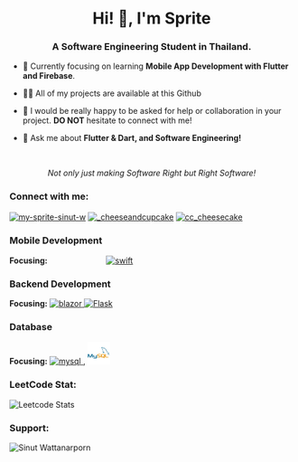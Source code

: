 <h1 align="center">Hi! 👋, I'm Sprite</h1>
<h3 align="center">A Software Engineering Student in Thailand.</h3>

- 🌱 Currently focusing on learning **Mobile App Development with Flutter and Firebase**.

- 👨‍💻 All of my projects are available at this Github

- 👯 I would be really happy to be asked for help or collaboration in your project. **DO NOT** hesitate to connect with me!

- 💬 Ask me about **Flutter & Dart, and Software Engineering!**

<br />
<p align="center"><i>Not only just making Software Right but Right Software!</i></p>



<!-- - 📫 Experienced and worked with backend technologies like Flask, ASP.NET Core, and Express, web development frameworks like React, and tools for Data analysis such as Pandas, and Matplotlib with Python.
 -->

<h3 align="left">Connect with me:</h3>
<p align="left">
  <a href="https://linkedin.com/in/my-sprite-sinut-w" target="blank"><img align="center"
      src="https://raw.githubusercontent.com/rahuldkjain/github-profile-readme-generator/master/src/images/icons/Social/linked-in-alt.svg"
      alt="my-sprite-sinut-w" height="30" width="40" /></a>
  <a href="https://instagram.com/_cheeseandcupcake" target="blank"><img align="center"
      src="https://raw.githubusercontent.com/rahuldkjain/github-profile-readme-generator/master/src/images/icons/Social/instagram.svg"
      alt="_cheeseandcupcake" height="30" width="40" /></a>
  <a href="https://www.leetcode.com/cc_cheesecake" target="blank"><img align="center"
      src="https://raw.githubusercontent.com/rahuldkjain/github-profile-readme-generator/master/src/images/icons/Social/leet-code.svg"
      alt="cc_cheesecake" height="30" width="40" /></a>
</p>

<h3 align="left">Mobile Development</h3>
<p align="left">

  <p align="left">
  <span style="font-weight: bold;">Focusing:</span> 
  <a href="https://flutter.dev" target="_blank" rel="noreferrer" style="margin-left: 100px">
    <img src="https://user-images.githubusercontent.com/51419598/152648731-567997ec-ac1c-4a9c-a816-a1fb1882abbe.png"
      alt="swift" width="40" height="40" />
  </a>
  </p>
<!-- 
  <br /> -->
  
<!--   <p align="left">
  Tried: 
    <a href="https://developer.apple.com/swift/" target="_blank" rel="noreferrer" style="margin-left: 100px">
    <img src="https://raw.githubusercontent.com/devicons/devicon/master/icons/swift/swift-original.svg" alt="swift"
      width="40" height="40" />
  </a>
  </p> -->

</p>

<h3 align="left">Backend Development</h3>
<p align="left">
  
  <p align="left">
  <span style="font-weight: bold;">Focusing:</span> 
    <a href="https://dotnet.microsoft.com/en-us/apps/aspnet/web-apps/blazor" target="_blank" rel="noreferrer">
      <img src="https://cdn.worldvectorlogo.com/logos/blazor.svg"
        alt="blazor" width="40" height="40" />
    </a>
    <a href="https://flask.palletsprojects.com/en/2.2.x/" target="_blank" rel="noreferrer">
      <img src="https://upload.wikimedia.org/wikipedia/commons/thumb/3/3c/Flask_logo.svg/1280px-Flask_logo.svg.png"
        alt="Flask" width="100" height="40" />
    </a>



  </p>



  <!-- <p align="left">
  Future Learning: 
    <a href="https://www.djangoproject.com" target="_blank" rel="noreferrer">
      <img src="https://www.djangoproject.com/m/img/logos/django-logo-negative.png"
        alt="django" width="100" height="40" />
    </a>
    ,
    <a href="https://expressjs.com" target="_blank" rel="noreferrer">
    <img src="https://raw.githubusercontent.com/devicons/devicon/master/icons/express/express-original-wordmark.svg"
      alt="express" width="40" height="40" />
  </a>
  </p> -->
<!-- 
  <p align="left">
  Tried: 
    <a href="https://flask.palletsprojects.com/en/2.2.x/" target="_blank" rel="noreferrer">
      <img src="https://upload.wikimedia.org/wikipedia/commons/thumb/3/3c/Flask_logo.svg/1280px-Flask_logo.svg.png"
        alt="flask" width="100" height="40" />
    </a>
  </p> -->

</p>

<h3 align="left">Database</h3>
<p align="left">
  
  <p align="left">
    <span style="font-weight: bold;">Focusing:</span> 
    <a href="https://firebase.google.com" target="_blank" rel="noreferrer">
      <img src="https://firebase.google.com/static/downloads/brand-guidelines/PNG/logo-standard.png"
        alt="mysql" width="100" height="30" />
    </a>,
    <a href="https://www.mysql.com/" target="_blank" rel="noreferrer">
      <img src="https://raw.githubusercontent.com/devicons/devicon/master/icons/mysql/mysql-original-wordmark.svg"
        alt="mysql" width="40" height="40" />
    </a>
  </p>

  <!-- <p align="left">
  Future Learning: 
    <a href="https://www.djangoproject.com" target="_blank" rel="noreferrer">
      <img src="https://upload.wikimedia.org/wikipedia/commons/thumb/9/93/MongoDB_Logo.svg/2560px-MongoDB_Logo.svg.png"
        alt="django" width="140" height="40" />
    </a>
  </p> -->
</p>

<!-- <h3 align="left">Web Development Tools</h3>
<p align="left">

  <p align="left">
  Tried: 
    <a href="https://reactjs.org/" target="_blank" rel="noreferrer">
    <img src="https://raw.githubusercontent.com/devicons/devicon/master/icons/react/react-original-wordmark.svg"
      alt="react" width="40" height="40" />
  </a>

  <a href="https://tailwindcss.com/" target="_blank" rel="noreferrer">
    <img src="https://www.vectorlogo.zone/logos/tailwindcss/tailwindcss-icon.svg" alt="tailwind" width="40"
      height="40" />
  </a>

  <a href="https://developer.mozilla.org/en-US/docs/Web/JavaScript" target="_blank" rel="noreferrer">
    <img src="https://raw.githubusercontent.com/devicons/devicon/master/icons/javascript/javascript-original.svg"
      alt="javascript" width="40" height="40" />
  </a>    
  </p>

</p> -->

<!-- <h3 align="left">Others</h3>
<p align="left">
  <a href="https://www.cprogramming.com/" target="_blank" rel="noreferrer">
    <img src="https://raw.githubusercontent.com/devicons/devicon/master/icons/c/c-original.svg" alt="c" width="40"
      height="40" />
  </a>
  <a href="https://www.java.com" target="_blank" rel="noreferrer">
    <img src="https://raw.githubusercontent.com/devicons/devicon/master/icons/java/java-original.svg" alt="java"
      width="40" height="40" />
  </a>
  <a href="https://www.python.org" target="_blank" rel="noreferrer">
    <img src="https://raw.githubusercontent.com/devicons/devicon/master/icons/python/python-original.svg" alt="python"
      width="40" height="40" />
  </a>

</p> -->

<h3 align="left">LeetCode Stat:</h3>
<p align="left">

![Leetcode Stats](https://leetcard.jacoblin.cool/CC_CheeseCake?theme=unicorn)

</p>

<h3 align="left">Support:</h3>
<p><a href="https://www.buymeacoffee.com/Sinut Wattanarporn"> <img align="left"
      src="https://cdn.buymeacoffee.com/buttons/v2/default-yellow.png" height="50" width="210"
      alt="Sinut Wattanarporn" /></a></p><br><br>

<!-- </br>
</br>
</br>
</br>
<blockquote>Not only just making Software Right but Right Software!</blockquote> -->

<!--
**Blue-Cheesecake/Blue-Cheesecake** is a ✨ _special_ ✨ repository because its `README.md` (this file) appears on your GitHub profile.

Here are some ideas to get you started:

- 🔭 I’m currently working on ...
- 🌱 I’m currently learning ...
- 👯 I’m looking to collaborate on ...
- 🤔 I’m looking for help with ...
- 💬 Ask me about ...
- 📫 How to reach me: ...
- 😄 Pronouns: ...
- ⚡ Fun fact: ...
-->
